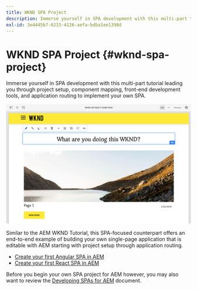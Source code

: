 ```yaml
---
title: WKND SPA Project
description: Immerse yourself in SPA development with this multi-part tutorial leading you through project setup, component mapping, front-end development tools, and application routing to implement your own SPA using both React and Angular.
exl-id: 3e4445b7-6215-4126-aefa-bdba1ee1398d
---
```

# WKND SPA Project {#wknd-spa-project}

Immerse yourself in SPA development with this multi-part tutorial leading you through project setup, component mapping, front-end development tools, and application routing to implement your own SPA.

![WKND SPA Project](assets/wknd-spa-project.png)

Similar to the AEM WKND Tutorial, this SPA-focused counterpart offers an end-to-end example of building your own single-page application that is editable with AEM starting with project setup through application routing.

* [Create your first Angular SPA in AEM](https://experienceleague.adobe.com/docs/experience-manager-learn/spa-angular-tutorial/overview.html)
* [Create your first React SPA in AEM](https://experienceleague.adobe.com/docs/experience-manager-learn/spa-react-tutorial/overview.html)

Before you begin your own SPA project for AEM however, you may also want to review the [Developing SPAs for AEM](developing.md) document.
